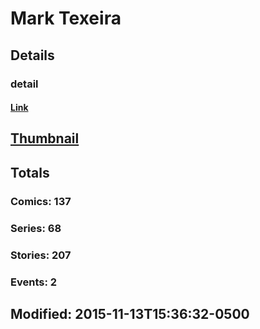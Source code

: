 # Mark  Texeira 
## Details
### detail
#### [Link](http://marvel.com/comics/creators/11501/mark_texeira?utm_campaign=apiRef&utm_source=225578a89fc76f3d20fbffda5d17a88d)
## [Thumbnail](http://i.annihil.us/u/prod/marvel/i/mg/b/40/image_not_available.jpg)
## Totals
### Comics: 137
### Series: 68
### Stories: 207
### Events: 2
## Modified: 2015-11-13T15:36:32-0500